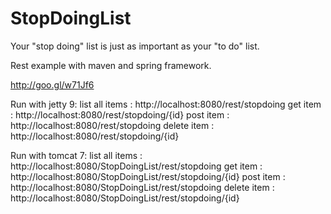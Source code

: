StopDoingList
=============

Your "stop doing" list is just as important as your "to do" list.

Rest example with maven and spring framework. 

http://goo.gl/w71Jf6

Run with jetty 9:
  list all items  : http://localhost:8080/rest/stopdoing
  get item        : http://localhost:8080/rest/stopdoing/{id}
  post item       : http://localhost:8080/rest/stopdoing
  delete item     : http://localhost:8080/rest/stopdoing/{id}
  
Run with tomcat 7:
  list all items  : http://localhost:8080/StopDoingList/rest/stopdoing
  get item        : http://localhost:8080/StopDoingList/rest/stopdoing/{id}
  post item       : http://localhost:8080/StopDoingList/rest/stopdoing
  delete item     : http://localhost:8080/StopDoingList/rest/stopdoing/{id}
